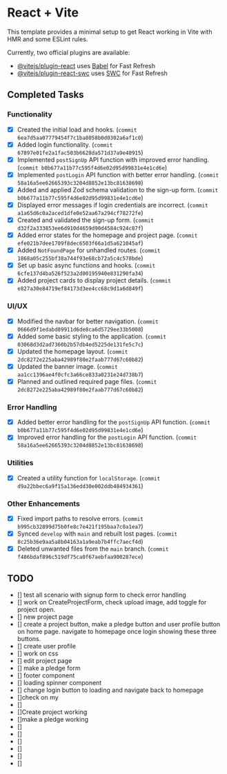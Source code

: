 # React + Vite

This template provides a minimal setup to get React working in Vite with HMR and some ESLint rules.

Currently, two official plugins are available:

- [@vitejs/plugin-react](https://github.com/vitejs/vite-plugin-react/blob/main/packages/plugin-react/README.md) uses [Babel](https://babeljs.io/) for Fast Refresh
- [@vitejs/plugin-react-swc](https://github.com/vitejs/vite-plugin-react-swc) uses [SWC](https://swc.rs/) for Fast Refresh

## Completed Tasks

### **Functionality**

- [x] Created the initial load and hooks. (`commit 6ea7d5aa07779454f7c1ba8058b0d0302a6af1c0`)
- [x] Added login functionality. (`commit 67897e01fe2a1fac503b6628da571d37a9e40915`)
- [x] Implemented `postSignUp` API function with improved error handling. (`commit b0b677a11b77c595f4d6e02d95d99831e4e1cd6e`)
- [x] Implemented `postLogin` API function with better error handling. (`commit 58a16a5ee62665393c3204d8852e13bc81638698`)
- [x] Added and applied Zod schema validation to the sign-up form. (`commit b0b677a11b77c595f4d6e02d95d99831e4e1cd6e`)
- [x] Displayed error messages if login credentials are incorrect. (`commit a1a65d6c0a2aced1dfe0e52aa67a294cf78272fe`)
- [x] Created and validated the sign-up form. (`commit d32f2a333853ee6d910d4659d90d4584c924c87f`)
- [x] Added error states for the homepage and project page. (`commit efe021b7dee1709f8dec6503f66a1d5a621045af`)
- [x] Added `NotFoundPage` for unhandled routes. (`commit 1868a05c255bf38a744f93e68cb72a5c4c578bde`)
- [x] Set up basic async functions and hooks. (`commit 6cfe137d4ba526f523a2d00195940e831290fa34`)
- [x] Added project cards to display project details. (`commit e827a30e84719ef84173d3ee4cc68c9d1a6d849f`)

### **UI/UX**

- [x] Modified the navbar for better navigation. (`commit 0666d9f1edabd89911d6de8ca6d5729ee33b5008`)
- [x] Added some basic styling to the application. (`commit 03068d3d2ad7360b2b57db4ed5225de131fe5c7c`)
- [x] Updated the homepage layout. (`commit 2dc8272e225aba42989f80e2faab777d67c60b82`)
- [x] Updated the banner image. (`commit aa1cc1396ae4f0cfc3a66ce833a0231e24d738b7`)
- [x] Planned and outlined required page files. (`commit 2dc8272e225aba42989f80e2faab777d67c60b82`)

### **Error Handling**

- [x] Added better error handling for the `postSignUp` API function. (`commit b0b677a11b77c595f4d6e02d95d99831e4e1cd6e`)
- [x] Improved error handling for the `postLogin` API function. (`commit 58a16a5ee62665393c3204d8852e13bc81638698`)

### **Utilities**

- [x] Created a utility function for `localStorage`. (`commit d9a22bbec6a9f15a136edd30e002ddb484934361`)

### **Other Enhancements**

- [x] Fixed import paths to resolve errors. (`commit b995cb32899d75b0fe8c7e421f195baa7c0a1ea7`)
- [x] Synced `develop` with `main` and rebuilt lost pages. (`commit 8c25b36e9aa5a8b04163a1a9eab7b4ffc7aecf4d`)
- [x] Deleted unwanted files from the `main` branch. (`commit f486bdaf896c519df75ca0f67aebfaa900287ece`)

## TODO

- [] test all scenario with signup form to check error handling
- [] work on CreateProjectForm, check upload image, add toggle for project open.
- [] new project page
- [] create a project button, make a pledge button and user profile button on home page. navigate to homepage once login showing these three buttons.
- [] create user profile
- [] work on css
- [] edit project page
- [] make a pledge form
- [] footer component
- [] loading spinner component
- [] change login button to loading and navigate back to homepage
- []check on my
- []
- []Create project working
- []make a pledge working
- []
- []
- []
- []
- []
- []
